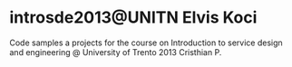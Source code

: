 introsde2013@UNITN
Elvis Koci
============

Code samples a projects for the course on Introduction to service design and engineering @ University of Trento
2013
Cristhian P.
